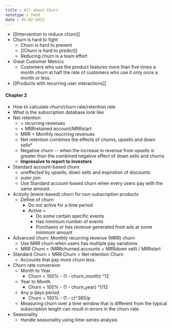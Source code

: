 ```yaml
---
title : All about Churn
notetype : feed
date : 05-02-2023
---
```



- [[Intervention to reduce churn]]
- Churn is hard to fight
	- Churn is hard to prevent
	- [[Churn is hard to predict]]
	- Reducing churn is a team effort
- Great Customer Metrics
	- Customers who use the product features more than five times a month churn at half the rate of customers who use it only once a month or less.
- [[Products with recurring user interactions]]


#### Chapter 2
- How to calculate churn/churn rate/retention rate
- What is the subscription database look like
- Net retention
	- = recurring revenues
	- = MRRretained account/MRRstart
	- MRR = Monthly reucrring revenues
	- Net retention combines the effects of churns, upsells and down sells*
	- Negative churn -- when the increase in revenue from upsells is greater than the combined negative effect of down sells and churns
	- **Impressive to report to investors**
- Standard account-based churn
	- uneffected by upsells, down sells and expiration of discounts
	- *outer join*
	- Use Standard account-based churn when every users pay with the same amount.
- Activity (event-based) churn for non-subscription products
	- Define of churn
		- Do not active for a time period
		- Active =
			- Do some certain specific events
			- Has minimum number of events
			- Purchases or has revenue generated from ads at some minimum amount
- Advanced churn: Monthly recurring revenue (MRR) churn
	- Use MRR churn when users has multiple pay variations
	- MRR Churn = (MRRchurned accounts + MRRdown sell) / MRRstart
- Standard Churn > MRR Churn > Net retention Churn
	- Accounts that pay more churn less.
- Churn rate conversion
	- Month to Year
		- Churn = 100% - (1 - churn_month) ^12
	- Year to Month
		- Churn = 100% - (1 - churn_year) ^1/12
	- Any p days period
		- Churn = 100% - (1 - c)^365/p
	- Measuring churn over a time window that is different from the typical subscription length can result in errors in the churn rate
- Seasonality
	- Handle seasonality using time-series analysis